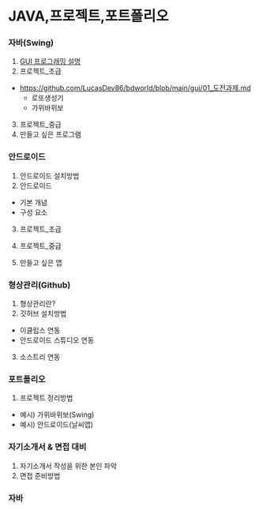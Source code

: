 # JAVA,프로젝트,포트폴리오

### 자바(Swing)
1. [GUI 프로그래밍 설명](https://github.com/LucasDev86/bdworld/blob/main/gui/gui.md)
2. 프로젝트_초급
  * https://github.com/LucasDev86/bdworld/blob/main/gui/01_도전과제.md
    - 로또생성기
    - 가위바위보
    
3. 프로젝트_중급
4. 만들고 싶은 프로그램

### 안드로이드
 1. 안드로이드 설치방법
 2. 안드로이드
   - 기본 개념
   - 구성 요소
 3. 프로젝트_초급

 4. 프로젝트_중급

 5. 만들고 싶은 앱

### 형상관리(Github)
 1. 형상관리란?
 2. 깃허브 설치방법
   - 이클립스 연동
   - 안드로이드 스튜디오 연동
 3. 소스트리 연동

### 포트폴리오
 1. 프로젝트 정리방법
   - 예시) 가위바위보(Swing)
   - 예시) 안드로이드(날씨앱)
  
### 자기소개서 & 면접 대비
 1. 자기소개서 작성을 위한 본인 파악
 2. 면접 준비방법

### 자바


